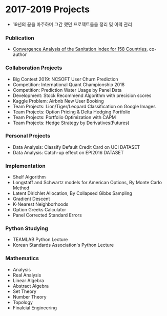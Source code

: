 # 2017-2019 Projects
- 19년의 끝을 마주하며 그간 했던 프로젝트들을 정리 및 이력 관리

### Publication
- [Convergence Analysis of the Sanitation Index for 158 Countries](https://www.researchgate.net/publication/336372718_Convergence_Analysis_of_the_Sanitation_Index_for_158_Countries), co-author

### Collaboration Projects
- Big Contest 2019: NCSOFT User Churn Prediction
- Competition: International Quant Championship 2018
- Competition: Prediction Water Usage by Panel Data
- Development: Stock Recommend Algorithm with precision scores
- Kaggle Problem: Airbnb New User Booking
- Team Projects: Lion/Tiger/Leopard Classification on Google Images
- Team Projects: Option Pricing & Delta Hedging Portfolio
- Team Projects: Portfolio Optimization with CAPM
- Team Projects: Hedge Strategy by Derivatives(Futures)

### Personal Projects
- Data Analysis: Classify Default Credit Card on UCI DATASET
- Data Analysis: Catch-up effect on EPI2016 DATASET

### Implementation
- Shelf Algorithm
- Longstaff and Schwartz models for American Options, By Monte Carlo Method
- Latent Dirichlet Allocation, By Collapsed Gibbs Sampling
- Gradient Descent
- K-Nearest Neighborhoods
- Option Greeks Calculator
- Panel Corrected Standard Errors

### Python Studying
- TEAMLAB Python Lecture
- Korean Standards Association's Python Lecture

### Mathematics
- Analysis
- Real Analysis
- Linear Algebra
- Abstract Algebra
- Set Theory
- Number Theory
- Topology
- Finalcial Engineering
